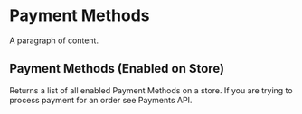 # Payment Methods

A paragraph of content.

## Payment Methods (Enabled on Store)
Returns a list of all enabled Payment Methods on a store. If you are trying to process payment for an order see Payments API.
